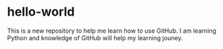 # hello-world
This is a new repository to help me learn how to use GitHub.
I am learning Python and knowledge of GitHub will help my learning jouney.

